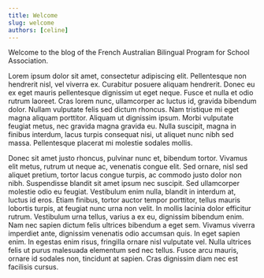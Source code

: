 ```yaml
---
title: Welcome
slug: welcome
authors: [celine]
---
```


Welcome to the blog of the French Australian Bilingual Program for School Association.

<!-- truncate -->

Lorem ipsum dolor sit amet, consectetur adipiscing elit. Pellentesque non hendrerit nisl, vel viverra ex. Curabitur posuere aliquam hendrerit. Donec eu ex eget mauris pellentesque dignissim ut eget neque. Fusce et nulla et odio rutrum laoreet. Cras lorem nunc, ullamcorper ac luctus id, gravida bibendum dolor. Nullam vulputate felis sed dictum rhoncus. Nam tristique mi eget magna aliquam porttitor. Aliquam ut dignissim ipsum. Morbi vulputate feugiat metus, nec gravida magna gravida eu. Nulla suscipit, magna in finibus interdum, lacus turpis consequat nisi, ut aliquet nunc nibh sed massa. Pellentesque placerat mi molestie sodales mollis.

Donec sit amet justo rhoncus, pulvinar nunc et, bibendum tortor. Vivamus elit metus, rutrum ut neque ac, venenatis congue elit. Sed ornare, nisl sed aliquet pretium, tortor lacus congue turpis, ac commodo justo dolor non nibh. Suspendisse blandit sit amet ipsum nec suscipit. Sed ullamcorper molestie odio eu feugiat. Vestibulum enim nulla, blandit in interdum at, luctus id eros. Etiam finibus, tortor auctor tempor porttitor, tellus mauris lobortis turpis, at feugiat nunc urna non velit. In mollis lacinia dolor efficitur rutrum. Vestibulum urna tellus, varius a ex eu, dignissim bibendum enim. Nam nec sapien dictum felis ultrices bibendum a eget sem. Vivamus viverra imperdiet ante, dignissim venenatis odio accumsan quis. In eget sapien enim. In egestas enim risus, fringilla ornare nisl vulputate vel. Nulla ultrices felis ut purus malesuada elementum sed nec tellus. Fusce arcu mauris, ornare id sodales non, tincidunt at sapien. Cras dignissim diam nec est facilisis cursus.
